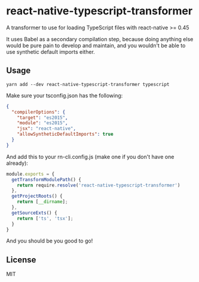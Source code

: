 # react-native-typescript-transformer

A transformer to use for loading TypeScript files with react-native >= 0.45

It uses Babel as a secondary compilation step, because doing anything else would
be pure pain to develop and maintain, and you wouldn't be able to use synthetic
default imports either.

## Usage

    yarn add --dev react-native-typescript-transformer typescript

Make sure your tsconfig.json has the following:

```json
{
  "compilerOptions": {
    "target": "es2015",
    "module": "es2015",
    "jsx": "react-native",
    "allowSyntheticDefaultImports": true
  }
}
```

And add this to your rn-cli.config.js (make one if you don't have one already):

```js
module.exports = {
  getTransformModulePath() {
    return require.resolve('react-native-typescript-transformer')
  },
  getProjectRoots() {
    return [__dirname];
  },
  getSourceExts() {
    return ['ts', 'tsx'];
  }
}
```

And you should be you good to go!

## License

MIT
